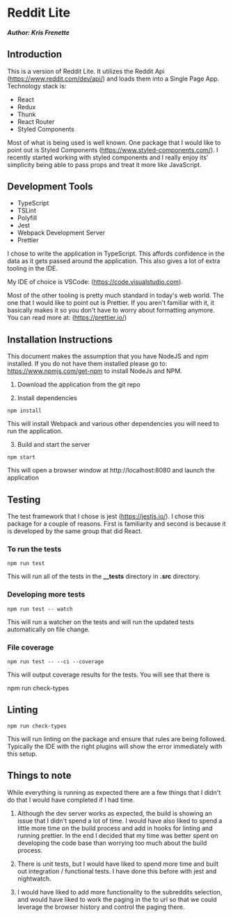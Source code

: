 # Reddit Lite

##### Author: Kris Frenette

## Introduction

This is a version of Reddit Lite. It utilizes the Reddit Api (https://www.reddit.com/dev/api/) and loads them into a Single Page App. Technology stack is:

-   React
-   Redux
-   Thunk
-   React Router
-   Styled Components

Most of what is being used is well known. One package that I would like to point out is Styled Components (https://www.styled-components.com/). I recently started working with styled components and I really enjoy its' simplicity being able to pass props and treat it more like JavaScript.

## Development Tools

-   TypeScript
-   TSLint
-   Polyfill
-   Jest
-   Webpack Development Server
-   Prettier

I chose to write the application in TypeScript. This affords confidence in the data as it gets passed around the application. This also gives a lot of extra tooling in the IDE.

My IDE of choice is VSCode: (https://code.visualstudio.com).

Most of the other tooling is pretty much standard in today's web world. The one that I would like to point out is Prettier. If you aren't familiar with it, it basically makes it so you don't have to worry about formatting anymore. You can read more at: (https://prettier.io/)

## Installation Instructions

This document makes the assumption that you have NodeJS and npm installed. If you do not have them installed please go to: https://www.npmjs.com/get-npm to install NodeJs and NPM.

1. Download the application from the git repo

2. Install dependencies

```
npm install
```

This will install Webpack and various other dependencies you will need to run the application.

3. Build and start the server

```
npm start
```

This will open a browser window at http://localhost:8080 and launch the application

## Testing

The test framework that I chose is jest (https://jestjs.io/). I chose this package for a couple of reasons. First is familiarity and second is because it is developed by the same group that did React.

### To run the tests

```
npm run test
```

This will run all of the tests in the **\_\_tests** directory in **.src** directory.

### Developing more tests

```
npm run test -- watch
```

This will run a watcher on the tests and will run the updated tests automatically on file change.

### File coverage

```
npm run test -- --ci --coverage
```

This will output coverage results for the tests. You will see that there is

npm run check-types

## Linting

```
npm run check-types
```

This will run linting on the package and ensure that rules are being followed. Typically the IDE with the right plugins will show the error immediately with this setup.

## Things to note

While everything is running as expected there are a few things that I didn't do that I would have completed if I had time.

1. Although the dev server works as expected, the build is showing an issue that I didn't spend a lot of time. I would have also liked to spend a little more time on the build process and add in hooks for linting and running prettier. In the end I decided that my time was better spent on developing the code base than worrying too much about the build process.

2. There is unit tests, but I would have liked to spend more time and built out integration / functional tests. I have done this before with jest and nightwatch.

3. I would have liked to add more functionality to the subreddits selection, and would have liked to work the paging in the to url so that we could leverage the browser history and control the paging there.
